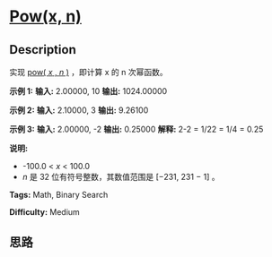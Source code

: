 # [Pow(x, n)][title]

## Description

实现 [pow( _x_ , _n_ )](https://www.cplusplus.com/reference/valarray/pow/) ，即计算
x 的 n 次幂函数。

**示例 1:**
            **输入:** 2.00000, 10    **输出:** 1024.00000    

**示例  2:**
            **输入:** 2.10000, 3    **输出:** 9.26100    

**示例  3:**
            **输入:** 2.00000, -2    **输出:** 0.25000    **解释:** 2-2 = 1/22 = 1/4 = 0.25

**说明:**

  * -100.0 <  _x_  < 100.0
  * _n_  是 32 位有符号整数，其数值范围是 [−231, 231 − 1] 。


**Tags:** Math, Binary Search

**Difficulty:** Medium

## 思路

[title]: https://leetcode-cn.com/problems/powx-n
